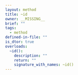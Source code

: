 ```yaml
---
layout: method
title: ~id
owner: __MISSING__
brief: ""
tags:
  - method
defined-in-file: ""
is_dtor: true
overloads:
  ~id():
    description: ""
    return: ""
    signature_with_names: ~id()
---
```


